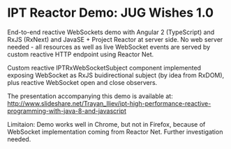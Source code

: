 # IPT Reactor Demo: JUG Wishes 1.0
End-to-end reactive WebSockets demo with Angular 2 (TypeScript) and RxJS (RxNext) and JavaSE + Project Reactor at server side. No web server needed - all resources as well as live WebSocket events are served by custom reactive HTTP endpoint using Reactor Net.

Custom reactive IPTRxWebSocketSubject component implemented exposing WebSocket as RxJS buidirectional subject (by idea from RxDOM), plus reactive WebSocket open and close observers.

The presentation accompanying this demo is available at: http://www.slideshare.net/Trayan_Iliev/ipt-high-performance-reactive-programming-with-java-8-and-javascript

Limitaion: Demo works well in Chrome, but not in Firefox, because of WebSocket implementation coming from Reactor Net. Further investigation needed.
